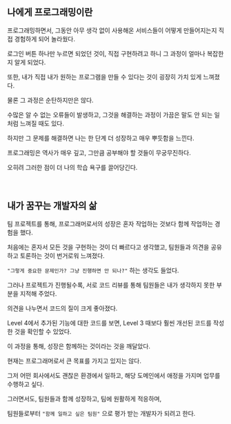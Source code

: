 ## 나에게 프로그래밍이란

프로그래밍하면서, 그동안 아무 생각 없이 사용해온 서비스들이 어떻게 만들어지는지 직접 경험하게 되어 놀라웠다. 

로그인 버튼 하나만 누르면 되었던 것이, 직접 구현하려고 하니 그 과정이 얼마나 복잡한지 알게 되었다. 

또한, 내가 직접 내가 원하는 프로그램을 만들 수 있다는 것이 굉장히 가치 있게 느껴졌다.

물론 그 과정은 순탄하지만은 않다. 

수많은 알 수 없는 오류들이 발생하고, 그것을 해결하는 과정이 가끔은 말도 안 되는 일처럼 느껴질 때도 있다. 

하지만 그 문제를 해결하면 나는 한 단계 더 성장하고 매우 뿌듯함을 느낀다. 

프로그래밍은 역사가 매우 깊고, 그만큼 공부해야 할 것들이 무궁무진하다. 

오히려 그러한 점이 더 나의 학습 욕구를 끌어당긴다.
</br></br></br>

## 내가 꿈꾸는 개발자의 삶

팀 프로젝트를 통해, 프로그래머로서의 성장은 혼자 작업하는 것보다 함께 작업하는 경험을 했다.

처음에는 혼자서 모든 것을 구현하는 것이 더 빠르다고 생각했고, 팀원들과 의견을 공유하고 토론하는 것이 번거로워 느껴졌다.

`"그렇게 중요한 문제인가? 그냥 진행하면 안 되나?"` 하는 생각도 들었다.

그러나 프로젝트가 진행될수록, 서로 코드 리뷰를 통해 팀원들은 내가 생각하지 못한 부분을 지적해 주었다. 

의견을 나누면서 코드의 질이 크게 좋아졌다.  

Level 4에서 추가된 기능에 대한 코드를 보면, Level 3 때보다 훨씬 개선된 코드를 작성한 것을 확인할 수 있었다. 

이 과정을 통해, 성장은 함께하는 것이라는 것을 깨달았다.

현재는 프로그래머로서 큰 목표를 가지고 있지는 않다. 

그저 어떤 회사에서도 괜찮은 환경에서 일하고, 해당 도메인에서 애정을 가지며 업무를 수행하고 싶다. 

그러면서도, 팀원들과 함께 성장하고, 팀에 원활하게 적응하며, 

팀원들로부터 `"함께 일하고 싶은 팀원"` 으로  평가 받는 개발자가 되려고 한다.
